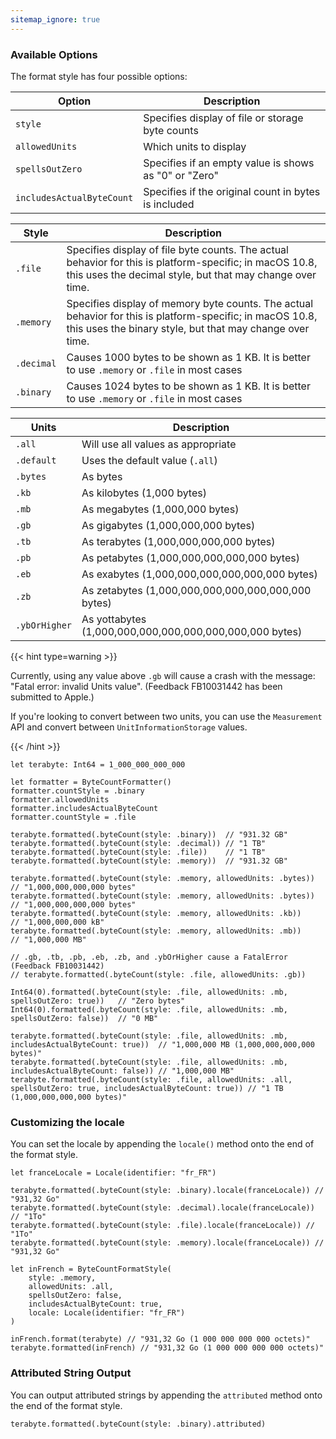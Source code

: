 ```yaml
---
sitemap_ignore: true
---
```

### Available Options

The format style has four possible options:

| Option                    | Description                                           |
| ------------------------- | ----------------------------------------------------- |
| `style`                   | Specifies display of file or storage byte counts      |
| `allowedUnits`            | Which units to display                                |
| `spellsOutZero`           | Specifies if an empty value is shows as "0" or "Zero" |
| `includesActualByteCount` | Specifies if the original count in bytes is included  |

| Style      | Description                                                                                                                                                           |
| ---------- | --------------------------------------------------------------------------------------------------------------------------------------------------------------------- |
| `.file`    | Specifies display of file byte counts. The actual behavior for this is platform-specific; in macOS 10.8, this uses the decimal style, but that may change over time.  |
| `.memory`  | Specifies display of memory byte counts. The actual behavior for this is platform-specific; in macOS 10.8, this uses the binary style, but that may change over time. |
| `.decimal` | Causes 1000 bytes to be shown as 1 KB. It is better to use `.memory` or `.file` in most cases                                                                         |
| `.binary`  | Causes 1024 bytes to be shown as 1 KB. It is better to use `.memory` or `.file` in most cases                                                                         |

| Units         | Description                                             |
| ------------- | ------------------------------------------------------- |
| `.all`        | Will use all values as appropriate                      |
| `.default`    | Uses the default value (`.all`)                         |
| `.bytes`      | As bytes                                                |
| `.kb`         | As kilobytes (1,000 bytes)                              |
| `.mb`         | As megabytes (1,000,000 bytes)                          |
| `.gb`         | As gigabytes (1,000,000,000 bytes)                      |
| `.tb`         | As terabytes (1,000,000,000,000 bytes)                  |
| `.pb`         | As petabytes (1,000,000,000,000,000 bytes)              |
| `.eb`         | As exabytes (1,000,000,000,000,000,000 bytes)           |
| `.zb`         | As zetabytes (1,000,000,000,000,000,000,000 bytes)      |
| `.ybOrHigher` | As yottabytes (1,000,000,000,000,000,000,000,000 bytes) |

{{< hint type=warning >}}

Currently, using any value above `.gb` will cause a crash with the message: "Fatal error: invalid Units value". (Feedback FB10031442 has been submitted to Apple.)

If you're looking to convert between two units, you can use the `Measurement` API and convert between `UnitInformationStorage` values.

{{< /hint >}}

<pre class="splash"><code><span class="keyword">let</span> terabyte: <span class="type">Int64</span> = <span class="number">1_000_000_000_000</span>

<span class="keyword">let</span> formatter = <span class="type">ByteCountFormatter</span>()
formatter.<span class="property">countStyle</span> = .<span class="dotAccess">binary</span>
formatter.<span class="property">allowedUnits</span>
formatter.<span class="property">includesActualByteCount</span>
formatter.<span class="property">countStyle</span> = .<span class="dotAccess">file</span>

terabyte.<span class="call">formatted</span>(.<span class="call">byteCount</span>(style: .<span class="dotAccess">binary</span>))  <span class="comment">// "931.32 GB"</span>
terabyte.<span class="call">formatted</span>(.<span class="call">byteCount</span>(style: .<span class="dotAccess">decimal</span>)) <span class="comment">// "1 TB"</span>
terabyte.<span class="call">formatted</span>(.<span class="call">byteCount</span>(style: .<span class="dotAccess">file</span>))    <span class="comment">// "1 TB"</span>
terabyte.<span class="call">formatted</span>(.<span class="call">byteCount</span>(style: .<span class="dotAccess">memory</span>))  <span class="comment">// "931.32 GB"</span>

terabyte.<span class="call">formatted</span>(.<span class="call">byteCount</span>(style: .<span class="dotAccess">memory</span>, allowedUnits: .<span class="dotAccess">bytes</span>)) <span class="comment">// "1,000,000,000,000 bytes"</span>
terabyte.<span class="call">formatted</span>(.<span class="call">byteCount</span>(style: .<span class="dotAccess">memory</span>, allowedUnits: .<span class="dotAccess">bytes</span>)) <span class="comment">// "1,000,000,000,000 bytes"</span>
terabyte.<span class="call">formatted</span>(.<span class="call">byteCount</span>(style: .<span class="dotAccess">memory</span>, allowedUnits: .<span class="dotAccess">kb</span>))    <span class="comment">// "1,000,000,000 kB"</span>
terabyte.<span class="call">formatted</span>(.<span class="call">byteCount</span>(style: .<span class="dotAccess">memory</span>, allowedUnits: .<span class="dotAccess">mb</span>))    <span class="comment">// "1,000,000 MB"

// .gb, .tb, .pb, .eb, .zb, and .ybOrHigher cause a FatalError (Feedback FB10031442)
// terabyte.formatted(.byteCount(style: .file, allowedUnits: .gb))</span>

<span class="type">Int64</span>(<span class="number">0</span>).<span class="call">formatted</span>(.<span class="call">byteCount</span>(style: .<span class="dotAccess">file</span>, allowedUnits: .<span class="dotAccess">mb</span>, spellsOutZero: <span class="keyword">true</span>))   <span class="comment">// "Zero bytes"</span>
<span class="type">Int64</span>(<span class="number">0</span>).<span class="call">formatted</span>(.<span class="call">byteCount</span>(style: .<span class="dotAccess">file</span>, allowedUnits: .<span class="dotAccess">mb</span>, spellsOutZero: <span class="keyword">false</span>))  <span class="comment">// "0 MB"</span>

terabyte.<span class="call">formatted</span>(.<span class="call">byteCount</span>(style: .<span class="dotAccess">file</span>, allowedUnits: .<span class="dotAccess">mb</span>, includesActualByteCount: <span class="keyword">true</span>))  <span class="comment">// "1,000,000 MB (1,000,000,000,000 bytes)"</span>
terabyte.<span class="call">formatted</span>(.<span class="call">byteCount</span>(style: .<span class="dotAccess">file</span>, allowedUnits: .<span class="dotAccess">mb</span>, includesActualByteCount: <span class="keyword">false</span>)) <span class="comment">// "1,000,000 MB"</span>
terabyte.<span class="call">formatted</span>(.<span class="call">byteCount</span>(style: .<span class="dotAccess">file</span>, allowedUnits: .<span class="dotAccess">all</span>, spellsOutZero: <span class="keyword">true</span>, includesActualByteCount: <span class="keyword">true</span>)) <span class="comment">// "1 TB (1,000,000,000,000 bytes)"</span></code></pre>

### Customizing the locale

You can set the locale by appending the `locale()` method onto the end of the format style.

<pre class="splash"><code><span class="keyword">let</span> franceLocale = <span class="type">Locale</span>(identifier: <span class="string">"fr_FR"</span>)

terabyte.<span class="call">formatted</span>(.<span class="call">byteCount</span>(style: .<span class="dotAccess">binary</span>).<span class="call">locale</span>(franceLocale)) <span class="comment">// "931,32 Go"</span>
terabyte.<span class="call">formatted</span>(.<span class="call">byteCount</span>(style: .<span class="dotAccess">decimal</span>).<span class="call">locale</span>(franceLocale)) <span class="comment">// "1To"</span>
terabyte.<span class="call">formatted</span>(.<span class="call">byteCount</span>(style: .<span class="dotAccess">file</span>).<span class="call">locale</span>(franceLocale)) <span class="comment">// "1To"</span>
terabyte.<span class="call">formatted</span>(.<span class="call">byteCount</span>(style: .<span class="dotAccess">memory</span>).<span class="call">locale</span>(franceLocale)) <span class="comment">// "931,32 Go"</span>

<span class="keyword">let</span> inFrench = <span class="type">ByteCountFormatStyle</span>(
    style: .<span class="dotAccess">memory</span>,
    allowedUnits: .<span class="dotAccess">all</span>,
    spellsOutZero: <span class="keyword">false</span>,
    includesActualByteCount: <span class="keyword">true</span>,
    locale: <span class="type">Locale</span>(identifier: <span class="string">"fr_FR"</span>)
)

inFrench.<span class="call">format</span>(terabyte) <span class="comment">// "931,32 Go (1 000 000 000 000 octets)"</span>
terabyte.<span class="call">formatted</span>(inFrench) <span class="comment">// "931,32 Go (1 000 000 000 000 octets)"</span></code></pre>

<h3>Attributed String Output</h3>

You can output attributed strings by appending the `attributed` method onto the end of the format style.

<pre class="splash"><code>terabyte.<span class="call">formatted</span>(.<span class="call">byteCount</span>(style: .<span class="dotAccess">binary</span>).<span class="property">attributed</span>)</code></pre>
